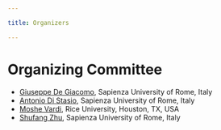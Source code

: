 ```yaml
---

title: Organizers

---
```


<h1>Organizing Committee</h1>

<ul role="list">
    <li> <a href="http://www.diag.uniroma1.it//degiacom/">Giuseppe De Giacomo</a>, Sapienza University of Rome, Italy</li>
    <li><a href="https://www.diag.uniroma1.it/users/antonio_di-stasio">Antonio Di Stasio</a>, Sapienza University of Rome, Italy</li>
    <li><a href="https://www.cs.rice.edu/~vardi/">Moshe Vardi</a>, Rice University, Houston, TX, USA</li>
    <li><a href="https://shufang-zhu.github.io/">Shufang Zhu</a>, Sapienza University of Rome, Italy</li>
</ul>

